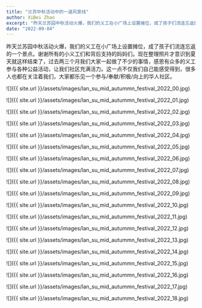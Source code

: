 ```yaml
---
title: "兰苏中秋活动中的一道风景线"
author: XiBei Zhao
excerpt: "昨天兰苏园中秋活动火爆，我们的义工在小广场上设置摊位，成了孩子们流连忘返的一个景点。谢谢所有的小义工们和背后支持的妈妈们。现在整理照片才意识到夏天就这样结束了，过去两三个月我们大家一起做了不少的事情，感恩有众多的义工参与各种公益活动，让我们社区充满活力。这一点不仅我们自己能感受得到，很多人也都在关注着我们，大家都乐见一个参与/奉献/积极/向上的华人社区。"
date: "2022-09-04"
---
```


昨天兰苏园中秋活动火爆，我们的义工在小广场上设置摊位，成了孩子们流连忘返的一个景点。谢谢所有的小义工们和背后支持的妈妈们。现在整理照片才意识到夏天就这样结束了，过去两三个月我们大家一起做了不少的事情，感恩有众多的义工参与各种公益活动，让我们社区充满活力。这一点不仅我们自己能感受得到，很多人也都在关注着我们，大家都乐见一个参与/奉献/积极/向上的华人社区。

![]({{ site.url }}/assets/images/lan_su_mid_autummn_festival_2022_00.jpg)

![]({{ site.url }}/assets/images/lan_su_mid_autummn_festival_2022_01.jpg)

![]({{ site.url }}/assets/images/lan_su_mid_autummn_festival_2022_02.jpg)

![]({{ site.url }}/assets/images/lan_su_mid_autummn_festival_2022_03.jpg)

![]({{ site.url }}/assets/images/lan_su_mid_autummn_festival_2022_04.jpg)

![]({{ site.url }}/assets/images/lan_su_mid_autummn_festival_2022_05.jpg)

![]({{ site.url }}/assets/images/lan_su_mid_autummn_festival_2022_06.jpg)

![]({{ site.url }}/assets/images/lan_su_mid_autummn_festival_2022_07.jpg)

![]({{ site.url }}/assets/images/lan_su_mid_autummn_festival_2022_08.jpg)

![]({{ site.url }}/assets/images/lan_su_mid_autummn_festival_2022_09.jpg)

![]({{ site.url }}/assets/images/lan_su_mid_autummn_festival_2022_10.jpg)

![]({{ site.url }}/assets/images/lan_su_mid_autummn_festival_2022_11.jpg)

![]({{ site.url }}/assets/images/lan_su_mid_autummn_festival_2022_12.jpg)

![]({{ site.url }}/assets/images/lan_su_mid_autummn_festival_2022_13.jpg)

![]({{ site.url }}/assets/images/lan_su_mid_autummn_festival_2022_14.jpg)

![]({{ site.url }}/assets/images/lan_su_mid_autummn_festival_2022_15.jpg)

![]({{ site.url }}/assets/images/lan_su_mid_autummn_festival_2022_16.jpg)

![]({{ site.url }}/assets/images/lan_su_mid_autummn_festival_2022_17.jpg)

![]({{ site.url }}/assets/images/lan_su_mid_autummn_festival_2022_18.jpg)
